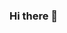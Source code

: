 ### Hi there 👋

<!--
**sw0817/sw0817** is a ✨ _special_ ✨ repository because its `README.md` (this file) appears on your GitHub profile.

Here are some ideas to get you started:

- 🔭 I’m currently working on ...
- 🌱 I’m currently learning ...
- 👯 I’m looking to collaborate on ...
- 🤔 I’m looking for help with ...
- 💬 Ask me about ...
- 📫 How to reach me: ...
- 😄 Pronouns: ...
- ⚡ Fun fact: ...

[![sw0817's github stats](https://github-readme-stats.vercel.app/api?username=sw0817)](https://github.com/sw0817/github-readme-stats)
-->
